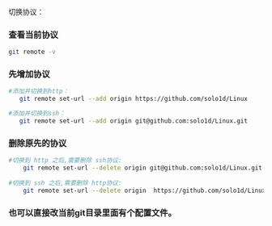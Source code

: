 切换协议：

### 查看当前协议

```bash 
git remote -v
```

### 先增加协议

```bash
#添加并切换到http：
   git remote set-url --add origin https://github.com/solo1d/Linux

#添加并切换到ssh：
   git remote set-url --add origin git@github.com:solo1d/Linux.git
```

### 删除原先的协议

```bash
#切换到 http 之后,需要删除 ssh协议:
	git remote set-url --delete origin git@github.com:solo1d/Linux.git	
	
#切换到 ssh 之后,需要删除 http协议:
	git remote set-url --delete origin  https://github.com/solo1d/Linux
```



### 也可以直接改当前git目录里面有个配置文件。

